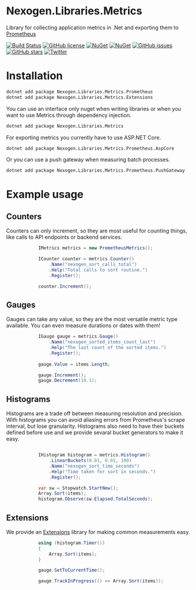 # Nexogen.Libraries.Metrics

Library for collecting application metrics in .Net and exporting them to [Prometheus](https://prometheus.io/)

[![Build Status](https://travis-ci.org/nexogen-international/Nexogen.Libraries.Metrics.svg?branch=master)](https://travis-ci.org/nexogen-international/Nexogen.Libraries.Metrics)
[![GitHub license](https://img.shields.io/badge/license-MIT-blue.svg)](https://raw.githubusercontent.com/nexogen-international/Nexogen.Libraries.Metrics/master/LICENSE)
[![NuGet](https://img.shields.io/nuget/v/Nexogen.Libraries.Metrics.svg)](https://www.nuget.org/packages/Nexogen.Libraries.Metrics.Prometheus/)
[![NuGet](https://img.shields.io/nuget/dt/Nexogen.Libraries.Metrics.svg)](https://github.com/nexogen-international/Nexogen.Libraries.Metrics)
[![GitHub issues](https://img.shields.io/github/issues/nexogen-international/Nexogen.Libraries.Metrics.svg)](https://github.com/nexogen-international/Nexogen.Libraries.Metrics/issues)
[![GitHub stars](https://img.shields.io/github/stars/nexogen-international/Nexogen.Libraries.Metrics.svg)](https://github.com/nexogen-international/Nexogen.Libraries.Metrics/stargazers)
[![Twitter](https://img.shields.io/twitter/url/https/github.com/nexogen-international/Nexogen.Libraries.Metrics.svg?style=social)](https://twitter.com/intent/tweet?text=Wow:&url=%5Bobject%20Object%5D)

# Installation

```sh
dotnet add package Nexogen.Libraries.Metrics.Prometheus
dotnet add package Nexogen.Libraries.Metrics.Extensions
```

You can use an interface only nuget when writing libraries or when you want to use Metrics through dependency injection.

```sh
dotnet add package Nexogen.Libraries.Metrics
```

For exporting metrics you currently have to use ASP.NET Core.

```sh
dotnet add package Nexogen.Libraries.Metrics.Prometheus.AspCore
```

Or you can use a push gateway when measuring batch processes.

```sh
dotnet add package Nexogen.Libraries.Metrics.Prometheus.PushGateway
```

# Example usage

## Counters

Counters can only increment, so they are most useful for counting things, like calls to API endpoints or backend services.

```cs
            IMetrics metrics = new PrometheusMetrics();

            ICounter counter = metrics.Counter()
                .Name("nexogen_sort_calls_total")
                .Help("Total calls to sort routine.")
                .Register();

            counter.Increment();
```

## Gauges

Gauges can take any value, so they are the most versatile metric type available. You can even measure durations or dates with them!

```cs
            IGauge gauge = metrics.Gauge()
                .Name("nexogen_sorted_items_count_last")
                .Help("The last count of the sorted items.")
                .Register();
                
            gauge.Value = items.Length;

            gauge.Increment();
            gauge.Decrement(10.1);           
```
## Histograms

Histograms are a trade off between measuring resolution and precision. With histograms you can avoid aliasing errors from Prometheus's scrape interval, but lose granularity. Histograms also need to have their buckets defined before use and we provide sevaral bucket generators to make it easy.

```cs

            IHistogram histogram = metrics.Histogram()
                .LinearBuckets(0.01, 0.01, 100)
                .Name("nexogen_sort_time_seconds")
                .Help("Time taken for sort in seconds.")
                .Register();

            var sw = Stopwatch.StartNew();
            Array.Sort(items);
            histogram.Observe(sw.Elapsed.TotalSeconds);

```

## Extensions

We provide an [Extensions](https://www.nuget.org/packages/Nexogen.Libraries.Metrics.Extensions) library for making common measurements easy.

```cs
            using (histogram.Timer())
            {
                Array.Sort(items);
            }

            gauge.SetToCurrentTime();

            gauge.TrackInProgress(() => Array.Sort(items));
```
